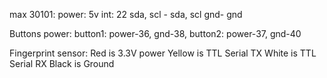 max 30101:
power: 5v int: 22 sda, scl - sda, scl gnd- gnd

Buttons
power: button1: power-36, gnd-38, button2: power-37, gnd-40

Fingerprint sensor:
Red is 3.3V power
Yellow is TTL Serial TX
White is TTL Serial RX
Black is Ground
